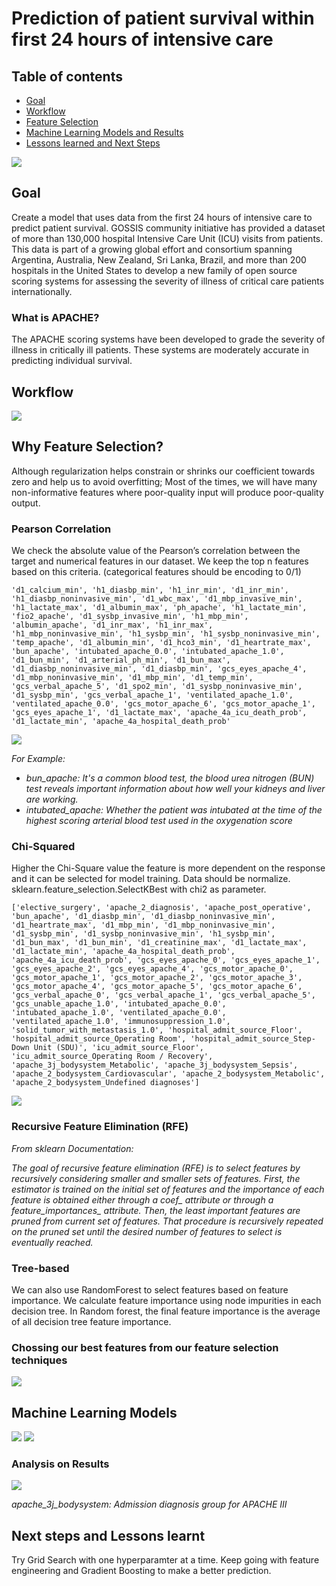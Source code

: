 # Prediction of patient survival within first 24 hours of intensive care 

## Table of contents
- [Goal](#general-info)
- [Workflow](#general-info)
- [Feature Selection](#prediction-model)
- [Machine Learning Models and Results](#exploratory-data-analysis)
- [Lessons learned and Next Steps](#exploratory-data-analysis)

<img src="/img/gossis_map.png"/>

## Goal
Create a model that uses data from the first 24 hours of intensive care to predict patient survival. GOSSIS community initiative has provided a dataset of more than 130,000 hospital Intensive Care Unit (ICU) visits from patients. This data is part of a growing global effort and consortium spanning Argentina, Australia, New Zealand, Sri Lanka, Brazil, and more than 200 hospitals in the United States to develop a new family of open source scoring systems for assessing the severity of illness of critical care patients internationally.


### What is APACHE?
The APACHE scoring systems have been developed to grade the severity of illness in critically ill patients. These systems are moderately accurate in predicting individual survival.

## Workflow
<img src="/img/Screen Shot 2020-02-07 at 1.51.07 PM.png"/>

## Why Feature Selection?
Although regularization helps constrain or shrinks our coefficient towards zero and help us to avoid overfitting;
Most of the times, we will have many non-informative features where poor-quality input will produce poor-quality output.

### Pearson Correlation
We check the absolute value of the Pearson’s correlation between the target and numerical features in our dataset. We keep the top n features based on this criteria. (categorical features should be encoding to 0/1)
```
'd1_calcium_min', 'h1_diasbp_min', 'h1_inr_min', 'd1_inr_min', 'h1_diasbp_noninvasive_min', 'd1_wbc_max', 'd1_mbp_invasive_min', 'h1_lactate_max', 'd1_albumin_max', 'ph_apache', 'h1_lactate_min', 'fio2_apache', 'd1_sysbp_invasive_min', 'h1_mbp_min', 'albumin_apache', 'd1_inr_max', 'h1_inr_max', 'h1_mbp_noninvasive_min', 'h1_sysbp_min', 'h1_sysbp_noninvasive_min', 'temp_apache', 'd1_albumin_min', 'd1_hco3_min', 'd1_heartrate_max', 'bun_apache', 'intubated_apache_0.0', 'intubated_apache_1.0', 'd1_bun_min', 'd1_arterial_ph_min', 'd1_bun_max', 'd1_diasbp_noninvasive_min', 'd1_diasbp_min', 'gcs_eyes_apache_4', 'd1_mbp_noninvasive_min', 'd1_mbp_min', 'd1_temp_min', 'gcs_verbal_apache_5', 'd1_spo2_min', 'd1_sysbp_noninvasive_min', 'd1_sysbp_min', 'gcs_verbal_apache_1', 'ventilated_apache_1.0', 'ventilated_apache_0.0', 'gcs_motor_apache_6', 'gcs_motor_apache_1', 'gcs_eyes_apache_1', 'd1_lactate_max', 'apache_4a_icu_death_prob', 'd1_lactate_min', 'apache_4a_hospital_death_prob'
```
<img src="/img/corr.png"/>

*For Example:*
- *bun_apache: It's a common blood test, the blood urea nitrogen (BUN) test reveals important information about how well your   kidneys and liver are working.*
- *intubated_apache: Whether the patient was intubated at the time of the highest scoring arterial blood test used in the oxygenation score*

### Chi-Squared
Higher the Chi-Square value the feature is more dependent on the response and it can be selected for model training. Data should be normalize.
sklearn.feature_selection.SelectKBest with chi2 as parameter.
```
['elective_surgery', 'apache_2_diagnosis', 'apache_post_operative', 'bun_apache', 'd1_diasbp_min', 'd1_diasbp_noninvasive_min', 'd1_heartrate_max', 'd1_mbp_min', 'd1_mbp_noninvasive_min', 'd1_sysbp_min', 'd1_sysbp_noninvasive_min', 'h1_sysbp_min', 'd1_bun_max', 'd1_bun_min', 'd1_creatinine_max', 'd1_lactate_max', 'd1_lactate_min', 'apache_4a_hospital_death_prob', 'apache_4a_icu_death_prob', 'gcs_eyes_apache_0', 'gcs_eyes_apache_1', 'gcs_eyes_apache_2', 'gcs_eyes_apache_4', 'gcs_motor_apache_0', 'gcs_motor_apache_1', 'gcs_motor_apache_2', 'gcs_motor_apache_3', 'gcs_motor_apache_4', 'gcs_motor_apache_5', 'gcs_motor_apache_6', 'gcs_verbal_apache_0', 'gcs_verbal_apache_1', 'gcs_verbal_apache_5', 'gcs_unable_apache_1.0', 'intubated_apache_0.0', 'intubated_apache_1.0', 'ventilated_apache_0.0', 'ventilated_apache_1.0', 'immunosuppression_1.0', 'solid_tumor_with_metastasis_1.0', 'hospital_admit_source_Floor', 'hospital_admit_source_Operating Room', 'hospital_admit_source_Step-Down Unit (SDU)', 'icu_admit_source_Floor', 'icu_admit_source_Operating Room / Recovery', 'apache_3j_bodysystem_Metabolic', 'apache_3j_bodysystem_Sepsis', 'apache_2_bodysystem_Cardiovascular', 'apache_2_bodysystem_Metabolic', 'apache_2_bodysystem_Undefined diagnoses']
```
<img src="/img/select k_best_f_classif.png"/>

### Recursive Feature Elimination (RFE)
*From sklearn Documentation:*

*The goal of recursive feature elimination (RFE) is to select features by recursively considering smaller and smaller sets of features. First, the estimator is trained on the initial set of features and the importance of each feature is obtained either through a coef_ attribute or through a feature_importances_ attribute. Then, the least important features are pruned from current set of features. That procedure is recursively repeated on the pruned set until the desired number of features to select is eventually reached.*

### Tree-based
We can also use RandomForest to select features based on feature importance.
We calculate feature importance using node impurities in each decision tree. In Random forest, the final feature importance is the average of all decision tree feature importance.

### Chossing our best features from our feature selection techniques
<img src="/img/o.png"/>

##  Machine Learning Models 
<img src="/img/roc.png"/>
<img src="/img/confussion_matrix_first_features.png"/>

### Analysis on Results

<img src="/img/apache_3j_bodysystem_plot.png"/>

*apache_3j_bodysystem: Admission diagnosis group for APACHE III*

## Next steps and Lessons learnt
Try Grid Search with one hyperparamter at a time.
Keep going with feature engineering and Gradient Boosting to make a better prediction.
